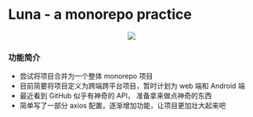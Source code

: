 # Luna - a monorepo practice

<div align=center>
<img src="https://cdn.jsdelivr.net/gh/SteinsHead/ImageBed/img/2022/i0e137da6afc523bae678ef4b0357cfabmg.png" />
</div>

### 功能简介

- 尝试将项目合并为一个整体 monorepo 项目
- 目前简要将项目定义为跨端跨平台项目，暂时计划为 web 端和 Android 端
- 最近看到 GitHub 似乎有神奇的 API， 准备拿来做点神奇的东西
- 简单写了一部分 axios 配置，逐渐增加功能，让项目更加壮大起来吧

